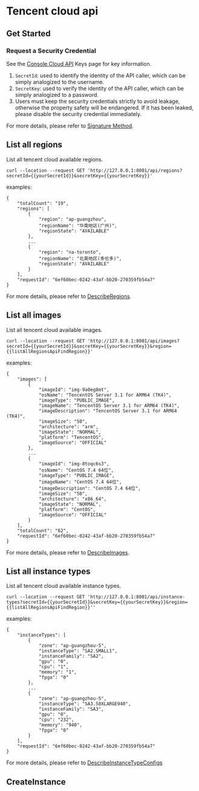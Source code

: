 # Tencent cloud api

## Get Started

### Request a Security Credential

See the [Console Cloud API](https://console.cloud.tencent.com/capi) Keys page for key information.

1. `SecretId`: used to identify the identity of the API caller, which can be simply analogized to the username.
2. `SecretKey`: used to verify the identity of the API caller, which can be simply analogized to a password.
3. Users must keep the security credentials strictly to avoid leakage, otherwise the property safety will be endangered. If it has been leaked, please disable the security credential immediately.

For more details, please refer to [Signature Method](https://cloud.tencent.com/document/api/213/30654).

## List all regions

List all tencent cloud available regions.

```shell
curl --location --request GET 'http://127.0.0.1:8001/api/regions?secretId={{yourSecretId}}&secretKey={{yourSecretKey}}'
```

examples:

```
{
    "totalCount": "19",
    "regions": [
        {
            "region": "ap-guangzhou",
            "regionName": "华南地区(广州)",
            "regionState": "AVAILABLE"
        },
        ...
        {
            "region": "na-toronto",
            "regionName": "北美地区(多伦多)",
            "regionState": "AVAILABLE"
        }
    ],
    "requestId": "6ef60bec-0242-43af-bb20-270359fb54a7"
}
```

For more details, please refer to [DescribeRegions](https://cloud.tencent.com/document/api/213/15708).

## List all images

List all tencent cloud available images.

```shell
curl --location --request GET 'http://127.0.0.1:8001/api/images?secretId={{yourSecretId}}&secretKey={{yourSecretKey}}&region={{listAllRegionsApiFindRegion}}'
```

examples:

```
{
    "images": [
        {
            "imageId": "img-9a0eg8mt",
            "osName": "TencentOS Server 3.1 for ARM64 (TK4)",
            "imageType": "PUBLIC_IMAGE",
            "imageName": "TencentOS Server 3.1 for ARM64 (TK4)",
            "imageDescription": "TencentOS Server 3.1 for ARM64 (TK4)",
            "imageSize": "50",
            "architecture": "arm",
            "imageState": "NORMAL",
            "platform": "TencentOS",
            "imageSource": "OFFICIAL"
        },
        ...
        {
            "imageId": "img-8toqc6s3",
            "osName": "CentOS 7.4 64位",
            "imageType": "PUBLIC_IMAGE",
            "imageName": "CentOS 7.4 64位",
            "imageDescription": "CentOS 7.4 64位",
            "imageSize": "50",
            "architecture": "x86_64",
            "imageState": "NORMAL",
            "platform": "CentOS",
            "imageSource": "OFFICIAL"
        }
    ],
    "totalCount": "62",
    "requestId": "6ef60bec-0242-43af-bb20-270359fb54a7"
}
```

For more details, please refer to [DescribeImages](https://cloud.tencent.com/document/api/213/15715).

## List all instance types

List all tencent cloud available instance types.

```shell
curl --location --request GET 'http://127.0.0.1:8001/api/instance-types?secretId={{yourSecretId}}&secretKey={{yourSecretKey}}&region={{listAllRegionsApiFindRegion}}''
```

examples:

```
{
    "instanceTypes": [
        {
            "zone": "ap-guangzhou-5",
            "instanceType": "SA2.SMALL1",
            "instanceFamily": "SA2",
            "gpu": "0",
            "cpu": "1",
            "memory": "1",
            "fpga": "0"
        },
        ...
        {
            "zone": "ap-guangzhou-5",
            "instanceType": "SA3.58XLARGE940",
            "instanceFamily": "SA3",
            "gpu": "0",
            "cpu": "232",
            "memory": "940",
            "fpga": "0"
        }
    ],
    "requestId": "6ef60bec-0242-43af-bb20-270359fb54a7"
}
```

For more details, please refer to [DescribeInstanceTypeConfigs](https://cloud.tencent.com/document/api/213/15749)

## CreateInstance


